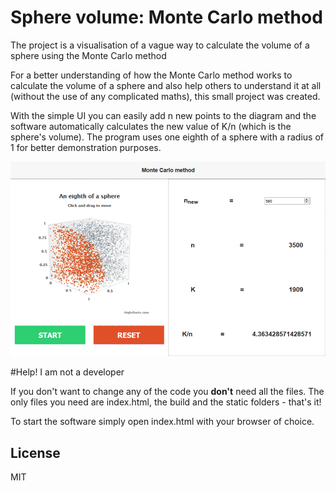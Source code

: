 # Sphere volume: Monte Carlo method
The project is a visualisation of a vague way to calculate the volume of a sphere using the Monte Carlo method

For a better understanding of how the Monte Carlo method works to calculate the volume of a sphere and also help others to understand it at all (without the use of any complicated maths), this small project was created.

With the simple UI you can easily add n new points to the diagram and the software automatically calculates the new value of K/n (which is the sphere's volume).
The program uses one eighth of a sphere with a radius of 1 for better demonstration purposes.

![Alt](screenshot.png)

#Help! I am not a developer

If you don't want to change any of the code you **don't** need all the files. The only files you need are index.html, the build and the static folders - that's it!
 
 To start the software simply open index.html with your browser of choice.

License
---
MIT
